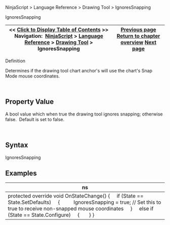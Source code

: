 ﻿


NinjaScript \> Language Reference \> Drawing Tool \> IgnoresSnapping






















IgnoresSnapping







| \<\< [Click to Display Table of Contents](ignoressnapping.md) \>\> **Navigation:**     [NinjaScript](ninjascript-1.md) \> [Language Reference](language_reference_wip-1.md) \> [Drawing Tool](drawing_tools-1.md) \> IgnoresSnapping | [Previous page](icon_drawingtool-1.md) [Return to chapter overview](drawing_tools-1.md) [Next page](ignoresuserinput-1.md) |
| --- | --- |











Definition  

Determines if the drawing tool chart anchor's will use the chart's Snap Mode mouse coordinates.


 


## Property Value


A bool value which when true the drawing tool ignores snapping; otherwise false.  Default is set to false.


 


## Syntax


IgnoresSnapping


## 


## Examples




| ns |
| --- |
| protected override void OnStateChange() {      if (State \=\= State.SetDefaults)      {           IgnoresSnapping \= true; // Set this to true to receive non\-snapped mouse coordinates      }      else if (State \=\= State.Configure)      {        } } |









